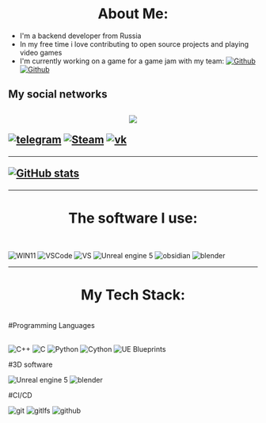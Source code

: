 
<h1 align="center"> About Me: </h1>

- I'm a backend developer from Russia
- In my free time i love contributing to open source projects and playing video games
- I'm currently working on a game for a game jam with my team: [![Github](https://img.shields.io/badge/TurboFrogg-e6002e?style=plastic)](https://github.com/TurboFrogg) [![Github](https://img.shields.io/badge/CadentLand4120-f04f72?style=plastic)](https://github.com/CadentLand4120)

<h2> My social networks <h2>

<p align="center">
<a href=https://t.me/MrRyzen><img src="https://img.shields.io/badge/telegram-26A5E4?style=for-the-badge&logo=telegram&logoColor=white"/></a>

[![telegram](https://img.shields.io/badge/telegram-26A5E4?style=for-the-badge&logo=telegram&logoColor=white)](https://t.me/MrRyzen)
[![Steam](https://img.shields.io/badge/steam-000000?style=for-the-badge&logo=steam&logoColor=white)](https://steamcommunity.com/id/-Mr-EvgOr-)
[![vk](https://img.shields.io/badge/vk-0077FF?style=for-the-badge&logo=vk&logoColor=white)](https://vk.com/mr_ryzen)

---
  
[![GitHub stats](https://github-readme-stats.vercel.app/api?username=Mr-Ryzen-dev)](https://github.com/Mr-Ryzen-dev/github-readme-stats)

---

<h1 align="center"> The software I use:</h1>
<br/>

![WIN11](https://img.shields.io/badge/windows_11-4285F4?style=for-the-badge&logo=reasonstudios&logoColor=white)
![VSCode](https://img.shields.io/badge/VS_Code-0075eb?style=for-the-badge&logo=codecrafters&logoColor=white)
![VS](https://img.shields.io/badge/VS_Community-b84dff?style=for-the-badge&logo=codecrafters&logoColor=white)
![Unreal engine 5](https://img.shields.io/badge/unrealengine-1c224f?style=for-the-badge&logo=unrealengine&logoColor=White)
![obsidian](https://img.shields.io/badge/obsidian-7C3AED?style=for-the-badge&logo=obsidian&logoColor=White)
![blender](https://img.shields.io/badge/blender-E87D0D?style=for-the-badge&logo=blender&logoColor=White)

---

<h1 align="center">My Tech Stack: </h1>
<br/>
#Programming Languages
<br/>
<br/>

![C++](https://img.shields.io/badge/c++-F34B7D?style=for-the-badge&logo=c%2B%2B&logoColor=white)
![C](https://img.shields.io/badge/c-555555?style=for-the-badge&logo=c&logoColor=white)
![Python](https://img.shields.io/badge/python-3572A5?style=for-the-badge&logo=python&logoColor=ffdd54)
![Cython](https://img.shields.io/badge/cython-FEDF5B?style=for-the-badge)
![UE Blueprints](https://img.shields.io/badge/UE_blueprints-4755bf?style=for-the-badge)

#3D software
<br/>

![Unreal engine 5](https://img.shields.io/badge/unrealengine-1c224f?style=for-the-badge&logo=unrealengine&logoColor=White)
![blender](https://img.shields.io/badge/blender-E87D0D?style=for-the-badge&logo=blender&logoColor=White)

#CI/CD
<br/>

![git](https://img.shields.io/badge/git-F05032?style=for-the-badge&logo=git&logoColor=white)
![gitlfs](https://img.shields.io/badge/gitlfs-F64935?style=for-the-badge&logo=gitlfs&logoColor=white)
![github](https://img.shields.io/badge/github-181717?style=for-the-badge&logo=github&logoColor=white)
